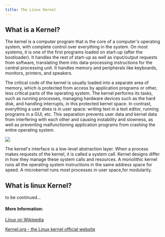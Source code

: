 ```yaml
---
title: The Linux Kernel
---
```

## What is a Kernel?

The kernel is a computer program that is the core of a computer's operating system, with complete control over everything in the system. On most systems, it is one of the first programs loaded on start-up (after the bootloader). It handles the rest of start-up as well as input/output requests from software, translating them into data-processing instructions for the central processing unit. It handles memory and peripherals like keyboards, monitors, printers, and speakers.

The critical code of the kernel is usually loaded into a separate area of memory, which is protected from access by application programs or other, less critical parts of the operating system. The kernel performs its tasks, such as running processes, managing hardware devices such as the hard disk, and handling interrupts, in this protected kernel space. In contrast, everything a user does is in user space: writing text in a text editor, running programs in a GUI, etc. This separation prevents user data and kernel data from interfering with each other and causing instability and slowness, as well as preventing malfunctioning application programs from crashing the entire operating system.

<img src="https://upload.wikimedia.org/wikipedia/commons/thumb/8/8f/Kernel_Layout.svg/380px-Kernel_Layout.svg.png" />

The kernel's interface is a low-level abstraction layer. When a process makes requests of the kernel, it is called a system call. Kernel designs differ in how they manage these system calls and resources. A monolithic kernel runs all the operating system instructions in the same address space for speed. A microkernel runs most processes in user space,for modularity.

## What is linux Kernel?

to be continued...

#### More Information:

[Linux on Wikipedia](https://en.wikipedia.org/wiki/Linux)

[Kernel.org - the Linux kernel official website](https://www.kernel.org/)
